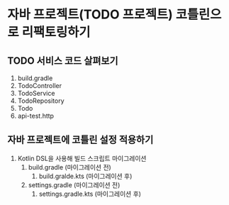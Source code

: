 # 자바 프로젝트(TODO 프로젝트) 코틀린으로 리팩토링하기

## TODO 서비스 코드 살펴보기

1. build.gradle
2. TodoController
3. TodoService
4. TodoRepository
5. Todo
6. api-test.http

## 자바 프로젝트에 코틀린 설정 적용하기

1. Kotlin DSL을 사용해 빌드 스크립트 마이그레이션
    1. build.gradle (마이그레이션 전)
        1. build.gralde.kts (마이그레이션 후)
    2. settings.gradle (마이그레이션 전)
        1. settings.gradle.kts (마이그레이션 후)
